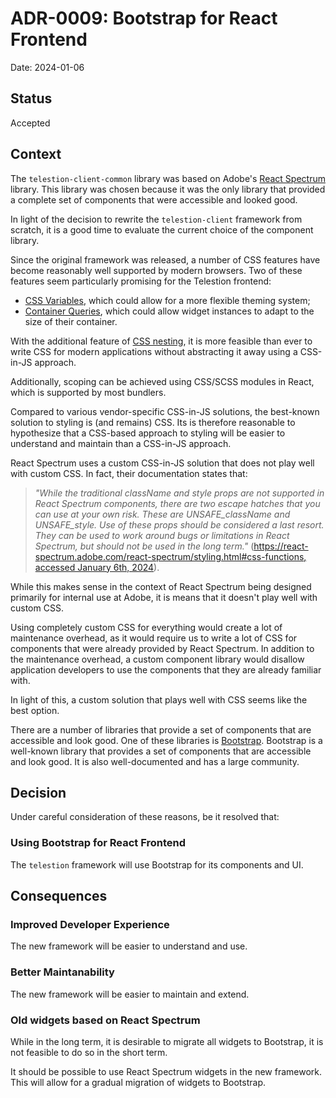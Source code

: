 # ADR-0009: Bootstrap for React Frontend

Date: 2024-01-06

## Status

Accepted

## Context
<!-- The issue that is motivating this decision and any context that influences or constrains the decision. -->

The `telestion-client-common` library was based on Adobe's [React Spectrum](https://react-spectrum.adobe.com/react-spectrum/index.html) library. This library was chosen because it was the only library that provided a complete set of components that were accessible and looked good.

In light of the decision to rewrite the `telestion-client` framework from scratch, it is a good time to evaluate the current choice of the component library.

Since the original framework was released, a number of CSS features have become reasonably well supported by modern browsers. Two of these features seem particularly promising for the Telestion frontend:

- [CSS Variables](https://developer.mozilla.org/en-US/docs/Web/CSS/Using_CSS_custom_properties), which could allow for a more flexible theming system;
- [Container Queries](https://developer.mozilla.org/en-US/docs/Web/CSS/@container), which could allow widget instances to adapt to the size of their container.

With the additional feature of [CSS nesting](https://developer.mozilla.org/en-US/docs/Web/CSS/CSS_Nesting), it is more feasible than ever to write CSS for modern applications without abstracting it away using a CSS-in-JS approach.

Additionally, scoping can be achieved using CSS/SCSS modules in React, which is supported by most bundlers.

Compared to various vendor-specific CSS-in-JS solutions, the best-known solution to styling is (and remains) CSS. Its is therefore reasonable to hypothesize that a CSS-based approach to styling will be easier to understand and maintain than a CSS-in-JS approach.

React Spectrum uses a custom CSS-in-JS solution that does not play well with custom CSS. In fact, their documentation states that:

> *"While the traditional className and style props are not supported in React Spectrum components, there are two escape hatches that you can use at your own risk. These are UNSAFE_className and UNSAFE_style. Use of these props should be considered a last resort. They can be used to work around bugs or limitations in React Spectrum, but should not be used in the long term."* ([https://react-spectrum.adobe.com/react-spectrum/styling.html#css-functions, accessed January 6th, 2024](https://web.archive.org/web/20240106162811/https://react-spectrum.adobe.com/react-spectrum/styling.html#css-functions)).

While this makes sense in the context of React Spectrum being designed primarily for internal use at Adobe, it is means that it doesn't play well with custom CSS.

Using completely custom CSS for everything would create a lot of maintenance overhead, as it would require us to write a lot of CSS for components that were already provided by React Spectrum. In addition to the maintenance overhead, a custom component library would disallow application developers to use the components that they are already familiar with.

In light of this, a custom solution that plays well with CSS seems like the best option.

There are a number of libraries that provide a set of components that are accessible and look good. One of these libraries is [Bootstrap](https://getbootstrap.com/). Bootstrap is a well-known library that provides a set of components that are accessible and look good. It is also well-documented and has a large community.

## Decision
<!-- The change that we're proposing or have agreed to implement. -->

Under careful consideration of these reasons, be it resolved that:

### Using Bootstrap for React Frontend

The `telestion` framework will use Bootstrap for its components and UI.

## Consequences
<!-- What becomes easier, or more difficult to do and any risks introduced by the change that will need to be mitigated? -->

### Improved Developer Experience

The new framework will be easier to understand and use.

### Better Maintanability

The new framework will be easier to maintain and extend.

### Old widgets based on React Spectrum

While in the long term, it is desirable to migrate all widgets to Bootstrap, it is not feasible to do so in the short term.

It should be possible to use React Spectrum widgets in the new framework. This will allow for a gradual migration of widgets to Bootstrap.
